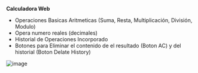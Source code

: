 **Calculadora Web**
- Operaciones Basicas Aritmeticas (Suma, Resta, Multiplicación, División, Modulo)
- Opera numero reales (decimales)
- Historial de Operaciones Incorporado
- Botones para Eliminar el contenido de el resultado (Boton AC) y del historial (Boton Delate History)

![image](https://github.com/user-attachments/assets/7a6f72a5-752e-43a7-8bae-d87d986f4edf)
